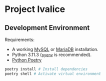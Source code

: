 # Project Ivalice

## Development Environment

Requirements:

- A working [MySQL](https://www.mysql.com/) or [MariaDB](https://mariadb.org/) installation.
- Python 3.11.3 ([`pyenv`](https://github.com/pyenv/pyenv) is recommended).
- [Python Poetry](https://python-poetry.org/)

```bash
poetry install # Install dependencies
poetry shell # Activate virtual environment
```

